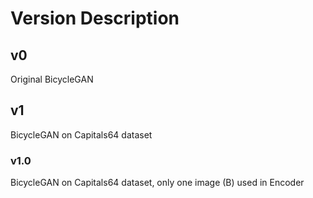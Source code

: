 # Version Description

## v0
Original BicycleGAN


## v1
BicycleGAN on Capitals64 dataset


### v1.0
BicycleGAN on Capitals64 dataset, only one image (B) used in Encoder
